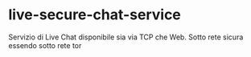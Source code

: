 # live-secure-chat-service
Servizio di Live Chat disponibile sia via TCP che Web.
Sotto rete sicura essendo sotto rete tor
